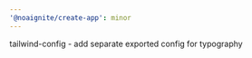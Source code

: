 ```yaml
---
'@noaignite/create-app': minor
---
```


tailwind-config - add separate exported config for typography
